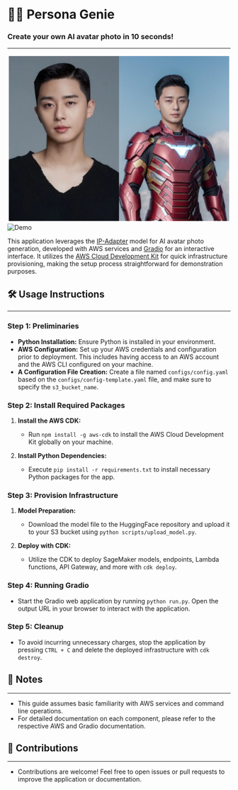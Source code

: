 # 🧞‍♂️ Persona Genie
### Create your own AI avatar photo in 10 seconds!
- - -
![AI Avatar](./assets/avatar.png)  
![Demo](https://github.com/aldente0630/persona-genie/assets/10204855/1ba5b405-6b19-4d0b-bbca-81eb936fd429)

This application leverages the [IP-Adapter](https://arxiv.org/abs/2308.06721) model for AI avatar photo generation, developed with AWS services and [Gradio](https://www.gradio.app/) for an interactive interface. It utilizes the [AWS Cloud Development Kit](https://aws.amazon.com/cdk/) for quick infrastructure provisioning, making the setup process straightforward for demonstration purposes.

## 🛠 Usage Instructions
- - -
### Step 1: Preliminaries

- **Python Installation:** Ensure Python is installed in your environment.
- **AWS Configuration:** Set up your AWS credentials and configuration prior to deployment. This includes having access to an AWS account and the AWS CLI configured on your machine.
- **A Configuration File Creation:** Create a file named `configs/config.yaml` based on the `configs/config-template.yaml` file, and make sure to specify the `s3_bucket_name`. 

### Step 2: Install Required Packages

1. **Install the AWS CDK:**
   - Run `npm install -g aws-cdk` to install the AWS Cloud Development Kit globally on your machine.

2. **Install Python Dependencies:**
   - Execute `pip install -r requirements.txt` to install necessary Python packages for the app.

### Step 3: Provision Infrastructure

1. **Model Preparation:**
   - Download the model file to the HuggingFace repository and upload it to your S3 bucket using `python scripts/upload_model.py`.

2. **Deploy with CDK:**
   - Utilize the CDK to deploy SageMaker models, endpoints, Lambda functions, API Gateway, and more with `cdk deploy`.

### Step 4: Running Gradio

- Start the Gradio web application by running `python run.py`. Open the output URL in your browser to interact with the application.

### Step 5: Cleanup

- To avoid incurring unnecessary charges, stop the application by pressing `CTRL + C` and delete the deployed infrastructure with `cdk destroy`.

## 📝 Notes
- - -
- This guide assumes basic familiarity with AWS services and command line operations.
- For detailed documentation on each component, please refer to the respective AWS and Gradio documentation.

## 🤝 Contributions
- - -
- Contributions are welcome! Feel free to open issues or pull requests to improve the application or documentation.